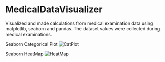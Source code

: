 # MedicalDataVisualizer
Visualized and made calculations from medical examination data using matplotlib, seaborn and pandas. The dataset values were collected during medical examinations.

Seaborn Categorical Plot
![CatPlot](https://github.com/Radhika007/MedicalDataVisualizer/assets/37405390/1b28778f-bffb-4783-a0a6-9b7c106b4b77)

Seaborn HeatMap
![HeatMap](https://github.com/Radhika007/MedicalDataVisualizer/assets/37405390/23c61295-c221-47ad-b94f-2da2efaec858)
